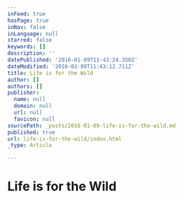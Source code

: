 ```yaml
---
inFeed: true
hasPage: true
inNav: false
inLanguage: null
starred: false
keywords: []
description: ''
datePublished: '2016-01-09T11:43:24.350Z'
dateModified: '2016-01-09T11:43:12.711Z'
title: Life is for the Wild
author: []
authors: []
publisher:
  name: null
  domain: null
  url: null
  favicon: null
sourcePath: _posts/2016-01-09-life-is-for-the-wild.md
published: true
url: life-is-for-the-wild/index.html
_type: Article

---
```

# Life is for the Wild